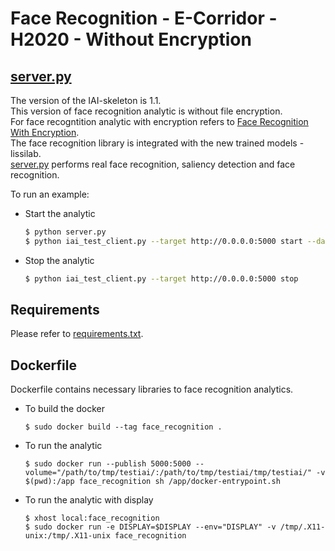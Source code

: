 # Face Recognition - E-Corridor - H2020 - Without Encryption
## [server.py](https://devecorridor.iit.cnr.it/gitlab/kmoulouel/facerecognition2/blob/master/server.py)
The version of the IAI-skeleton is 1.1.  
This version of face recognition analytic is without file encryption.  
For face recogntition analytic with encryption refers to [Face Recognition With Encryption](https://devecorridor.iit.cnr.it/gitlab/kmoulouel/facerecognition).  
The face recognition library is integrated with the new trained models - lissilab.  
[server.py](https://devecorridor.iit.cnr.it/gitlab/kmoulouel/facerecognition2/blob/master/server.py) performs real face recognition, saliency detection and face recognition.

To run an example:
- Start the analytic
    ```sh
    $ python server.py
    $ python iai_test_client.py --target http://0.0.0.0:5000 start --datalake ./tmp/testiai k.mp4 7.png
    ```
- Stop the analytic
    ```sh
    $ python iai_test_client.py --target http://0.0.0.0:5000 stop
    ```

## Requirements
Please refer to [requirements.txt](https://devecorridor.iit.cnr.it/gitlab/kmoulouel/facerecognition2/blob/master/requirements.txt).

## Dockerfile
Dockerfile contains necessary libraries to face recognition analytics.
- To build the docker
    ```
    $ sudo docker build --tag face_recognition .
    ```
- To run the analytic
    ```
    $ sudo docker run --publish 5000:5000 --volume="/path/to/tmp/testiai/:/path/to/tmp/testiai/tmp/testiai/" -v $(pwd):/app face_recognition sh /app/docker-entrypoint.sh
    ```
- To run the analytic with display
    ```
	$ xhost local:face_recognition
	$ sudo docker run -e DISPLAY=$DISPLAY --env="DISPLAY" -v /tmp/.X11-unix:/tmp/.X11-unix face_recognition
    ```